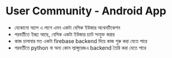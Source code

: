 # User Community - Android App
* যেকোনো অ্যাপ এ লাগে এমন একটা বেসিক ইউজার অথেনটিকেশন
* পরবর্তীতে ইচ্ছা আছে, বেসিক একটা ইউজার চ্যাট সংযুক্ত করার
* কাজ চালাবার মত একটা firebase backend দিয়ে কাজ শুরু করা যেতে পারে
* পরবর্তীতে python বা অন্য কোন ল্যাঙ্গুয়েজএ backend তৈরি করা যেতে পারে
